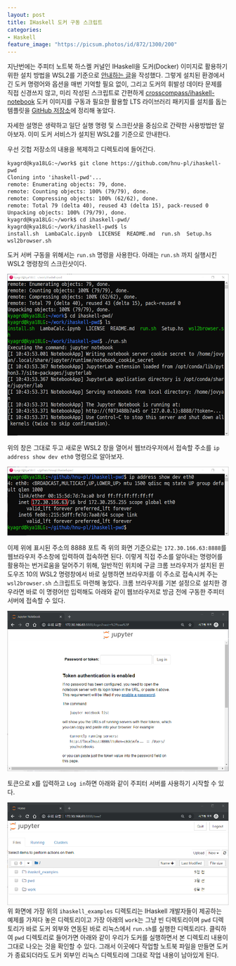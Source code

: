 ```yaml
---
layout: post
title: IHaskell 도커 구동 스크립트
categories:
- Haskell
feature_image: "https://picsum.photos/id/872/1300/200"
---
```


지난번에는 주피터 노트북 하스켈 커널인 IHaskell을 도커(Docker) 이미지로 활용하기 위한 설치 방법을
WSL2를 기준으로 [안내하는 글](/haskell/2019/07/19/ihaskell-wsl2/)을 작성했다.
그렇게 설치된 환경에서 긴 도커 명령어와 옵션을 매번 기억할 필요 없이, 그리고 도커의 휘발성 데이타 문제를
직접 신경쓰지 않고, 미리 작성된 스크립트로 간편하게
[crosscompass/ihaskell-notebook](https://github.com/jamesdbrock/ihaskell-notebook)
도커 이미지를 구동과 필요한 활용할 LTS 라이브러리 패키지를 설치를 돕는 템플릿을
[GitHub 저장소](https://github.com/hnu-pl/ihaskell-pwd)에 정리해 놓았다.

자세한 설명은 생략하고 일단 실행 명령 및 스크린샷을 중심으로 간략한 사용방법만 알아보자.
이미 도커 서비스가 설치된 WSL2를 기준으로 안내한다.

우선 깃헙 저장소의 내용을 복제하고 디렉토리에 들어간다.
```
kyagrd@kya18LG:~/work$ git clone https://github.com/hnu-pl/ihaskell-pwd
Cloning into 'ihaskell-pwd'...
remote: Enumerating objects: 79, done.
remote: Counting objects: 100% (79/79), done.
remote: Compressing objects: 100% (62/62), done.
remote: Total 79 (delta 40), reused 43 (delta 15), pack-reused 0
Unpacking objects: 100% (79/79), done.
kyagrd@kya18LG:~/work$ cd ihaskell-pwd/
kyagrd@kya18LG:~/work/ihaskell-pwd$ ls
install.sh  LambaCalc.ipynb  LICENSE  README.md  run.sh  Setup.hs  wsl2browser.sh
```
도커 서버 구동을 위해서는 `run.sh` 명령을 사용한다.
아래는 `run.sh` 까지 실행시킨 WSL2 명령창의 스크린샷이다.

![run.sh](/assets/blog/ihaskell-pwd-01.png)

위의 창은 그대로 두고 새로운 WSL2 창을 열어서 웹브라우저에서 접속할 주소를 `ip address show dev eth0` 명령으로 알아보자.

![ip addr](/assets/blog/ihaskell-pwd-02.png)

이제 위에 표시된 주소의 8888 포트 즉 위의 화면 기준으로는 `172.30.166.63:8888`를 웹브라우저 주소창에 입력하여 접속하면 된다.
이렇게 직접 주소를 알아내는 명령어를 활용하는 번거로움을 덜어주기 위해,
일반적인 위치에 구글 크롬 브라우저가 설치된 윈도우즈 10의 WSL2 명령창에서 바로 실행하면 브라우저를 이 주소로 접속시켜 주는 
`wsl2browser.sh` 스크립트도 마련해 놓았다. 크롬 브라우저를 기본 설정으로 설치한 경우라면 바로 이 명령어만 입력해도 아래와
같이 웹브라우저로 방금 전에 구동한 주피터 서버에 접속할 수 있다.

![ip addr](/assets/blog/ihaskell-pwd-03.png)

토큰으로 x를 입력하고 `Log in`하면 아래와 같이 주피터 서버를 사용하기 시작할 수 있다.

![ip addr](/assets/blog/ihaskell-pwd-04.png)
위 화면에 가장 위의 `ihaskell_examples` 디렉토리는 IHaskell 개발자들이 제공하는 예제를 가져다 놓은 디렉토리이고
가장 아래의 `work`는 그냥 빈 디렉토리이며
`pwd` 디렉토리가 바로 도커 외부와 연동된 바로 리눅스에서 `run.sh`를 실행한 디렉토리다. 클릭하여 `pwd` 디렉토리로
들어가면 아래와 같이 우리가 도커를 실행하면서 본 디렉토리 내용이 그대로 나오는 것을 확인할 수 있다. 그래서
이곳에다 작업할 노트북 파일을 만들면 도커가 종료되더라도 도커 외부인 리눅스 디렉토리에 그대로 작업 내용이 남아있게 된다.
